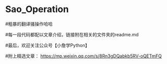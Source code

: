 # Sao_Operation

#粗暴的翻译骚操作哈哈

#每一段代码都配以文章介绍，链接附在相关的文件夹的readme.md

#最后，欢迎关注公众号【小詹学Python】

#附上精选文章： https://mp.weixin.qq.com/s/8Rn3gDQabkb5RV-oQETmFQ
